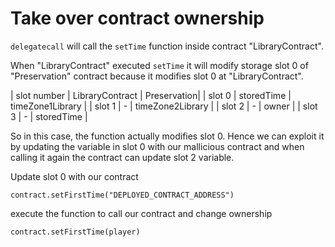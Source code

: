 # Take over contract ownership

`delegatecall` will call the `setTime` function inside contract "LibraryContract". 

When "LibraryContract" executed `setTime` it will modify storage slot 0 of "Preservation" contract because it modifies slot 0 at "LibraryContract".

| slot number | LibraryContract | Preservation|
| slot 0 | storedTime | timeZone1Library |
| slot 1 | - | timeZone2Library |
| slot 2 | - | owner |
| slot 3 | - | storedTime |

So in this case, the function actually modifies slot 0. Hence we can exploit it by updating the variable in slot 0 with our mallicious contract and when calling it again the contract can update slot 2 variable.

Update slot 0 with our contract
```
contract.setFirstTime("DEPLOYED_CONTRACT_ADDRESS")
```

execute the function to call our contract and change ownership
```
contract.setFirstTime(player)
```

